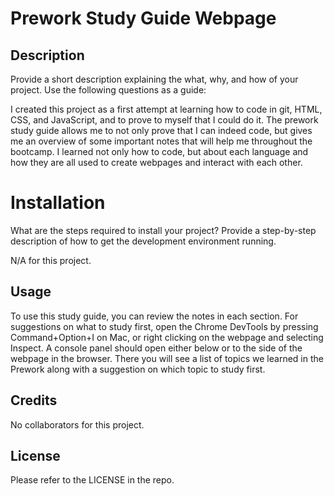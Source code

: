 # Prework Study Guide Webpage
## Description

Provide a short description explaining the what, why, and how of your project. Use the following questions as a guide:

I created this project as a first attempt at learning how to code in git, HTML, CSS, and JavaScript, and to prove to myself that I could do it. The prework study guide allows me to not only prove that I can indeed code, but gives me an overview of some important notes that will help me throughout the bootcamp. I learned not only how to code, but about each language and how they are all used to create webpages and interact with each other.

# Installation

What are the steps required to install your project? Provide a step-by-step description of how to get the development environment running.

N/A for this project.

## Usage

To use this study guide, you can review the notes in each section. For suggestions on what to study first, open the Chrome DevTools by pressing Command+Option+I on Mac, or right clicking on the webpage and selecting Inspect. A console panel should open either below or to the side of the webpage in the browser. There you will see a list of topics we learned in the Prework along with a suggestion on which topic to study first.

## Credits

No collaborators for this project. 

## License

Please refer to the LICENSE in the repo. 